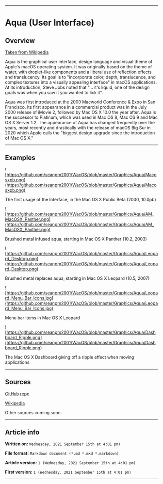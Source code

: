 
***

# Aqua (User Interface)

## Overview

[Taken from Wikipedia](https://en.wikipedia.org/wiki/Aqua_(user_interface))

Aqua is the graphical user interface, design language and visual theme of Apple's macOS operating system. It was originally based on the theme of water, with droplet-like components and a liberal use of reflection effects and translucency. Its goal is to "incorporate color, depth, translucence, and complex textures into a visually appealing interface" in macOS applications. At its introduction, Steve Jobs noted that "... it's liquid, one of the design goals was when you saw it you wanted to lick it".

Aqua was first introduced at the 2000 Macworld Conference & Expo in San Francisco. Its first appearance in a commercial product was in the July 2000 release of iMovie 2, followed by Mac OS X 10.0 the year after. Aqua is the successor to Platinum, which was used in Mac OS 8, Mac OS 9 and Mac OS X Server 1.2. The appearance of Aqua has changed frequently over the years, most recently and drastically with the release of macOS Big Sur in 2020 which Apple calls the "biggest design upgrade since the introduction of Mac OS X."

***

## Examples

![https://github.com/seanpm2001/WacOS/blob/master/Graphics/Aqua/Macosxpb.png](https://github.com/seanpm2001/WacOS/blob/master/Graphics/Aqua/Macosxpb.png)

The first usage of the Interface, in the Mac OS X Public Beta (2000, 10.0pb)

![https://github.com/seanpm2001/WacOS/blob/master/Graphics/Aqua/AM_MacOSX_Panther.png](https://github.com/seanpm2001/WacOS/blob/master/Graphics/Aqua/AM_MacOSX_Panther.png)

Brushed metal infused aqua, starting in Mac OS X Panther (10.2, 2003)

![https://github.com/seanpm2001/WacOS/blob/master/Graphics/Aqua/Leopard_Desktop.png](https://github.com/seanpm2001/WacOS/blob/master/Graphics/Aqua/Leopard_Desktop.png)

Brushed metal replaces aqua, starting in Mac OS X Leopard (10.5, 2007)

![https://github.com/seanpm2001/WacOS/blob/master/Graphics/Aqua/Leopard_Menu_Bar_Icons.jpg](https://github.com/seanpm2001/WacOS/blob/master/Graphics/Aqua/Leopard_Menu_Bar_Icons.jpg)

Menu bar items in Mac OS X Leopard

![https://github.com/seanpm2001/WacOS/blob/master/Graphics/Aqua/Dashboard_Ripple.png](https://github.com/seanpm2001/WacOS/blob/master/Graphics/Aqua/Dashboard_Ripple.png)

The Mac OS X Dashboard giving off a ripple effect when moving applications.

***

## Sources

[GitHub repo](https://github.com/seanpm2001/WacOS/)

[Wikipedia](https://en.wikipedia.org/wiki/Aqua_(user_interface))

Other sources coming soon.

***

## Article info

**Written on:** `Wednesday, 2021 September 15th at 4:01 pm)`

**File format:** `Markdown document (*.md *.mkd *.markdown)`

**Article version:** `1 (Wednesday, 2021 September 15th at 4:01 pm)`

**First version:** `1 (Wednesday, 2021 September 15th at 4:01 pm)`

***
